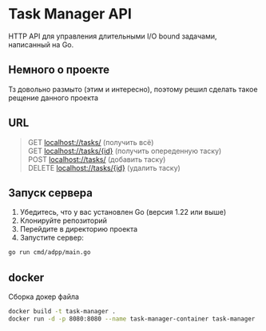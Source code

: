 # Task Manager API

HTTP API для управления длительными I/O bound задачами, написанный на Go.

## Немного о проекте

Тз довольно размыто (этим и интересно), поэтому решил сделать такое рещение данного проекта

## URL 

> GET [localhost://tasks/](localhost://tasks/) (получить всё)  
> GET [localhost://tasks/{id}](localhost://tasks/{id}) (получить опереденную таску)  
> POST [localhost://tasks/](localhost://tasks/) (добавить таску)  
> DELETE [localhost://tasks/{id}](localhost://tasks/{id}) (удалить таску)  


## Запуск сервера

1. Убедитесь, что у вас установлен Go (версия 1.22 или выше)
2. Клонируйте репозиторий
3. Перейдите в директорию проекта
4. Запустите сервер:

```bash
go run cmd/adpp/main.go
```
## docker
Сборка докер файла
```bash
docker build -t task-manager .
docker run -d -p 8080:8080 --name task-manager-container task-manager

